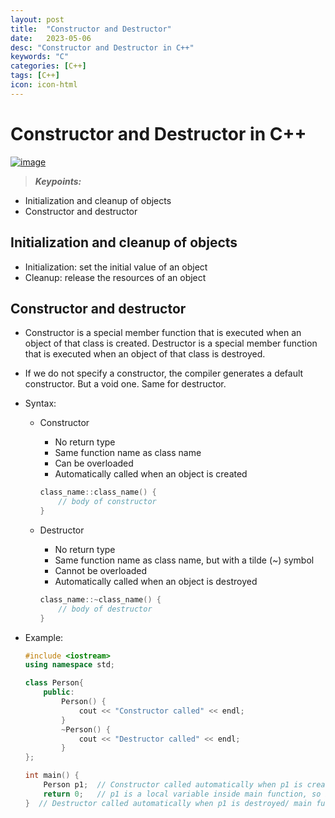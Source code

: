 ```yaml
---
layout: post
title:  "Constructor and Destructor"
date:   2023-05-06
desc: "Constructor and Destructor in C++"
keywords: "C"
categories: [C++]
tags: [C++]
icon: icon-html
---
```


# Constructor and Destructor in C++

[![image](https://www.freeiconspng.com/thumbs/c-logo-icon/c--logo-icon-0.png)](https://www.bilibili.com/video/BV1et411b73Z?p=106)

> **_Keypoints:_**
- Initialization and cleanup of objects
- Constructor and destructor

## Initialization and cleanup of objects
- Initialization: set the initial value of an object
- Cleanup: release the resources of an object

## Constructor and destructor
- Constructor is a special member function that is executed when an object of that class is created. Destructor is a special member function that is executed when an object of that class is destroyed.
  
- If we do not specify a constructor, the compiler generates a default constructor. But a void one. Same for destructor.
- Syntax:
  - Constructor
    - No return type
    - Same function name as class name
    - Can be overloaded
    - Automatically called when an object is created
    ```cpp
    class_name::class_name() {
        // body of constructor
    }
    ```

  - Destructor
    - No return type
    - Same function name as class name, but with a tilde (~) symbol
    - Cannot be overloaded
    - Automatically called when an object is destroyed
    ```cpp
    class_name::~class_name() {
        // body of destructor
    }
    ```

- Example:
    ```cpp
    #include <iostream>
    using namespace std;

    class Person{
        public:
            Person() {
                cout << "Constructor called" << endl;
            }
            ~Person() {
                cout << "Destructor called" << endl;
            }
    };

    int main() {
        Person p1;  // Constructor called automatically when p1 is created
        return 0;   // p1 is a local variable inside main function, so it is destroyed when main function ends
    }  // Destructor called automatically when p1 is destroyed/ main function ends
    ```